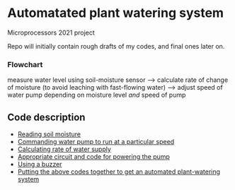 # Automatated plant watering system

Microprocessors 2021 project

Repo will initially contain rough drafts of my codes, and final ones later on.

### Flowchart

measure water level using soil-moisture sensor  -->  calculate rate of change of moisture (to avoid leaching with fast-flowing water)  -->  adjust speed of water pump depending on moisture level *and* speed of pump

## Code description
- [Reading soil moisture](https://github.com/jaiisrani/Automatated_plant_watering/tree/main/Read_soil_moisture)
- [Commanding water pump to run at a particular speed](https://github.com/jaiisrani/Automatated_plant_watering/tree/main/Command_pump)
- [Calculating rate of water supply](https://github.com/jaiisrani/Automatated_plant_watering/tree/main/Moisture_rate)
- [Appropriate circuit and code for powering the pump](https://github.com/jaiisrani/Automatated_plant_watering/tree/main/Power_pump)
- [Using a buzzer](https://github.com/jaiisrani/Automatated_plant_watering/tree/main/Buzzer)
- [Putting the above codes together to get an automated plant-watering system](https://github.com/jaiisrani/Automatated_plant_watering/tree/main/Automated_plant_watering)
